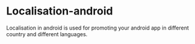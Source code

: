 # Localisation-android
Localisation in android is used for promoting your android app in different country and different languages.
